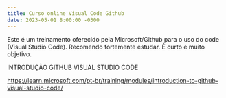 ```yaml
---
title: Curso online Visual Code Github
date: 2023-05-01 8:00:00 -0300
---
```


Este é um treinamento oferecido pela Microsoft/Github para o uso do code (Visual Studio Code). Recomendo fortemente estudar. É curto e muito objetivo.

INTRODUÇÃO GITHUB VISUAL STUDIO CODE

<https://learn.microsoft.com/pt-br/training/modules/introduction-to-github-visual-studio-code/>
